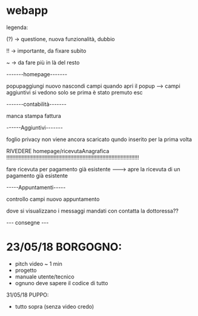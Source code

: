 # webapp
legenda:

(?) -> questione, nuova funzionalità, dubbio

!! -> importante, da fixare subito

~ -> da fare più in là del resto

-------homepage-------

popupaggiungi nuovo nascondi campi quando apri il popup --> campi aggiuntivi si vedono solo se prima è stato premuto esc

-------contabilità-------

manca stampa fattura

------Aggiuntivi-------

foglio privacy non viene ancora scaricato qundo inserito per la prima volta

RIVEDERE homepage/ricevutaAnagrafica !!!!!!!!!!!!!!!!!!!!!!!!!!!!!!!!!!!!!!!!!!!!!!!!!!!!!!!!!!!!!!!!!!!!!!!!!!!!!!!!!!!!!!!

fare ricevuta per pagamento già esistente ---> apre la ricevuta di un pagamento già esistente



-----Appuntamenti-----

controllo campi nuovo appuntamento

dove si visualizzano i messaggi mandati con contatta la dottoressa??


--- consegne ---

# 23/05/18 BORGOGNO:
 - pitch video ~ 1 min
 - progetto
 - manuale utente/tecnico
 - ognuno deve sapere il codice di tutto


31/05/18 PUPPO:
 - tutto sopra (senza video credo)
